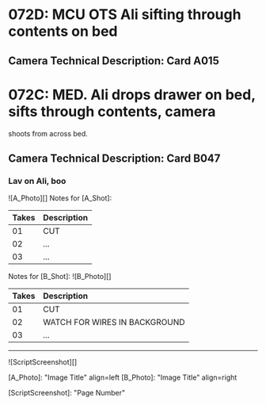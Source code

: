 # 072D: MCU OTS Ali sifting through contents on bed
## Camera Technical Description: Card A015

# 072C: MED. Ali drops drawer on bed, sifts through contents, camera
shoots from across bed.
## Camera Technical Description: Card B047

### Lav on Ali, boo

![A_Photo][]
Notes for [A_Shot]: 

| Takes | Description |
|:---|:----|
| 01 | CUT |
| 02 | ... |
| 03 | ... |

Notes for [B_Shot]: 
![B_Photo][]

| Takes | Description |
|:---|:----|
| 01 | CUT |
| 02 | WATCH FOR WIRES IN BACKGROUND |
| 03 | ... |

----

![ScriptScreenshot][]


[A_Photo]:  "Image Title" align=left
[B_Photo]:  "Image Title" align=right

[ScriptScreenshot]: "Page Number"